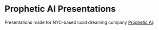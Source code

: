 # Prophetic AI Presentations
Presentations made for NYC-based lucid dreaming company [Prophetic AI](https://www.prophetic.com/). 
